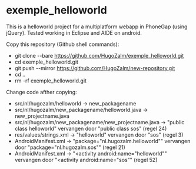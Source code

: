 exemple_helloworld
==================

This is a helloworld project for a multiplatform webapp in PhoneGap (using jQuery).
Tested working in Eclipse and AIDE on android.

Copy this repository (Github shell commands):
* git clone --bare https://github.com/HugoZalm/exemple_helloworld.git
* cd exemple_helloworld.git
* git push --mirror https://github.com/HugoZalm/new-repository.git
* cd ..
* rm -rf exemple_helloworld.git

Change code afther copying:
* src/nl/hugozalm/helloworld -> new_packagename
* src/nl/hugozalm/new_packagename/helloworld.java -> new_projectname.java
* src/nl/hugozalm/new_packagename/new_projectname.java -> "public class helloworld" vervangen door "public class sos" (regel 24)
* res/values/strings.xml -> "<string name="app_name">helloworld" vervangen door "<string name="app_name">sos" (regel 3)
* AndroidManifest.xml -> "package="nl.hugozalm.helloworld"" vervangen door "package="nl.hugozalm.sos"" (regel 21)
* AndroidManifest.xml -> "<activity android:name="helloworld"" vervangen door "<activity android:name="sos"" (regel 52)
